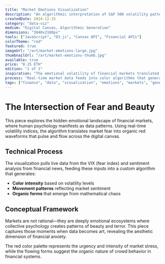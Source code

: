 ```yaml
---
title: "Market Emotions Visualization"
description: "An algorithmic interpretation of S&P 500 volatility patterns rendered through generative color fields that respond to market fear and greed indices."
createdDate: 2024-12-15
category: "data-viz"
medium: "Digital Canvas, Algorithmic Generation"
dimensions: "3840x2160px"
tools: ["JavaScript", "D3.js", "Canvas API", "Financial APIs"]
colorTheme: "red"
featured: true
imageUrl: "/art/market-emotions-large.jpg"
thumbnailUrl: "/art/market-emotions-thumb.jpg"
available: true
price: "0.15 ETH"
edition: "1 of 1"
inspiration: "The emotional volatility of financial markets translated into visual turbulence"
process: "Real-time market data feeds into color algorithms that generate organic, breathing patterns reflecting market psychology"
tags: ["finance", "data", "visualization", "emotions", "markets", "generative"]
---
```


# The Intersection of Fear and Beauty

This piece explores the hidden emotional landscape of financial markets, where human psychology manifests as data patterns. Using real-time volatility indices, the algorithm translates market fear into organic red waveforms that pulse and flow across the digital canvas.

## Technical Process

The visualization pulls live data from the VIX (fear index) and sentiment analysis from financial news, feeding these inputs into a custom algorithm that generates:

- **Color intensity** based on volatility levels
- **Movement patterns** reflecting market sentiment
- **Organic forms** that emerge from mathematical chaos

## Conceptual Framework

Markets are not rational—they are deeply emotional ecosystems where collective psychology creates patterns of beauty and terror. This piece captures those moments when data becomes art, revealing the aesthetic dimension of financial anxiety.

The red color palette represents the urgency and intensity of market stress, while the flowing forms suggest the organic nature of crowd behavior in financial systems.